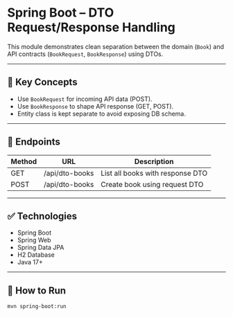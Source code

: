 # Spring Boot – DTO Request/Response Handling

This module demonstrates clean separation between the domain (`Book`) and API contracts (`BookRequest`, `BookResponse`) using DTOs.

---

## 🎯 Key Concepts

- Use `BookRequest` for incoming API data (POST).
- Use `BookResponse` to shape API response (GET, POST).
- Entity class is kept separate to avoid exposing DB schema.

---

## 📌 Endpoints

| Method | URL             | Description         |
|--------|------------------|---------------------|
| GET    | /api/dto-books   | List all books with response DTO |
| POST   | /api/dto-books   | Create book using request DTO |

---

## ✅ Technologies

- Spring Boot
- Spring Web
- Spring Data JPA
- H2 Database
- Java 17+

---

## 🧪 How to Run

```bash
mvn spring-boot:run
